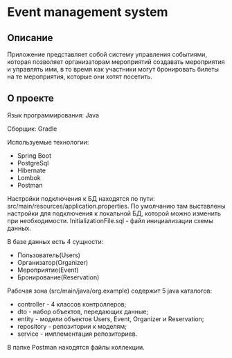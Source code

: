 # Event management system

## Описание
Приложение представляет собой систему управления событиями, которая позволяет организаторам мероприятий создавать мероприятия и управлять ими, в то время как участники могут бронировать билеты на те мероприятия, которые они хотят посетить.

## О проекте
Язык программирования: Java

Сборщик: Gradle

Используемые технологии:

- Spring Boot
- PostgreSql
- Hibernate
- Lombok
- Postman

Настройки подключения к БД находятся по пути: src/main/resources/application.properties. По умолчанию там выставлены настройки для подключения к локальной БД, которой можно изменить при необходимости. 
InitializationFile.sql - файл инициализации схемы данных.

В базе данных есть 4 сущности:
- Пользователь(Users)
- Организатор(Organizer)
- Мероприятие(Event)
- Бронирование(Reservation)

Рабочая зона (src/main/java/org.example) содержит 5 java каталогов:

- controller - 4 классов контроллеров;
- dto - набор объектов, передающих данные;
- entity - модели объектов Users, Event, Organizer и Reservation;
- repository - репозитории к моделям;
- service - имплементация репозиториев.

В папке Postman находятся файлы коллекции.
